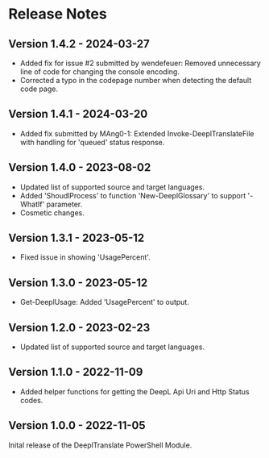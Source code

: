 # Release Notes

## Version 1.4.2 - 2024-03-27

* Added fix for issue #2 submitted by wendefeuer: Removed unnecessary line of code for changing the console encoding.
* Corrected a typo in the codepage number when detecting the default code page.

## Version 1.4.1 - 2024-03-20

* Added fix submitted by MAng0-1: Extended Invoke-DeeplTranslateFile with handling for 'queued' status response.

## Version 1.4.0 - 2023-08-02

* Updated list of supported source and target languages.
* Added 'ShoudlProcess' to function 'New-DeeplGlossary' to support '-WhatIf' parameter.
* Cosmetic changes.

## Version 1.3.1 - 2023-05-12

* Fixed issue in showing 'UsagePercent'.

## Version 1.3.0 - 2023-05-12

* Get-DeeplUsage: Added 'UsagePercent' to output.

## Version 1.2.0 - 2023-02-23

* Updated list of supported source and target languages.

## Version 1.1.0 - 2022-11-09

* Added helper functions for getting the DeepL Api Uri and Http Status codes.

## Version 1.0.0 - 2022-11-05

Inital release of the DeeplTranslate PowerShell Module.
